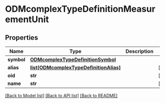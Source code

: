 # ODMcomplexTypeDefinitionMeasurementUnit

## Properties
Name | Type | Description | Notes
------------ | ------------- | ------------- | -------------
**symbol** | [**ODMcomplexTypeDefinitionSymbol**](ODMcomplexTypeDefinitionSymbol.md) |  | 
**alias** | [**list[ODMcomplexTypeDefinitionAlias]**](ODMcomplexTypeDefinitionAlias.md) |  | [optional] 
**oid** | **str** |  | [optional] 
**name** | **str** |  | [optional] 

[[Back to Model list]](../README.md#documentation-for-models) [[Back to API list]](../README.md#documentation-for-api-endpoints) [[Back to README]](../README.md)


